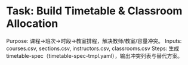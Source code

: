 # Task: Build Timetable & Classroom Allocation

Purpose: 课程→班次→时段→教室排程，解决教师/教室/容量冲突。
Inputs: courses.csv, sections.csv, instructors.csv, classrooms.csv
Steps: 生成 timetable-spec（timetable-spec-tmpl.yaml），输出冲突列表与替代方案。
